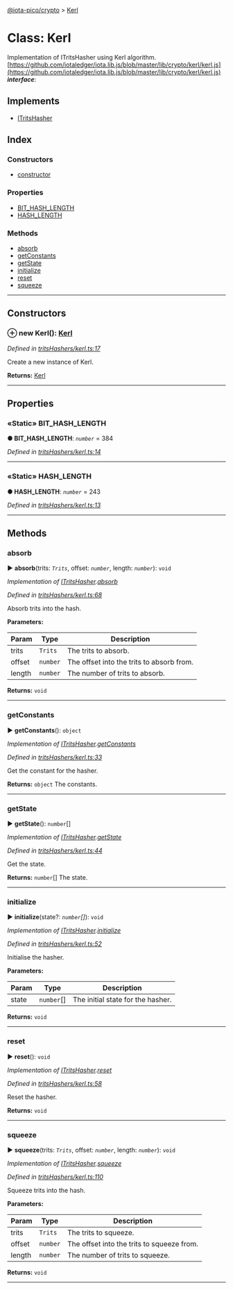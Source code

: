 [@iota-pico/crypto](../README.md) > [Kerl](../classes/kerl.md)



# Class: Kerl


Implementation of ITritsHasher using Kerl algorithm. [https://github.com/iotaledger/iota.lib.js/blob/master/lib/crypto/kerl/kerl.js](https://github.com/iotaledger/iota.lib.js/blob/master/lib/crypto/kerl/kerl.js)
*__interface__*: 


## Implements

* [ITritsHasher](../interfaces/itritshasher.md)

## Index

### Constructors

* [constructor](kerl.md#constructor)


### Properties

* [BIT_HASH_LENGTH](kerl.md#bit_hash_length)
* [HASH_LENGTH](kerl.md#hash_length)


### Methods

* [absorb](kerl.md#absorb)
* [getConstants](kerl.md#getconstants)
* [getState](kerl.md#getstate)
* [initialize](kerl.md#initialize)
* [reset](kerl.md#reset)
* [squeeze](kerl.md#squeeze)



---
## Constructors
<a id="constructor"></a>


### ⊕ **new Kerl**(): [Kerl](kerl.md)


*Defined in [tritsHashers/kerl.ts:17](https://github.com/iotaeco/iota-pico-crypto/blob/9348f7e/src/tritsHashers/kerl.ts#L17)*



Create a new instance of Kerl.




**Returns:** [Kerl](kerl.md)

---


## Properties
<a id="bit_hash_length"></a>

### «Static» BIT_HASH_LENGTH

**●  BIT_HASH_LENGTH**:  *`number`*  = 384

*Defined in [tritsHashers/kerl.ts:14](https://github.com/iotaeco/iota-pico-crypto/blob/9348f7e/src/tritsHashers/kerl.ts#L14)*





___

<a id="hash_length"></a>

### «Static» HASH_LENGTH

**●  HASH_LENGTH**:  *`number`*  = 243

*Defined in [tritsHashers/kerl.ts:13](https://github.com/iotaeco/iota-pico-crypto/blob/9348f7e/src/tritsHashers/kerl.ts#L13)*





___


## Methods
<a id="absorb"></a>

###  absorb

► **absorb**(trits: *`Trits`*, offset: *`number`*, length: *`number`*): `void`



*Implementation of [ITritsHasher](../interfaces/itritshasher.md).[absorb](../interfaces/itritshasher.md#absorb)*

*Defined in [tritsHashers/kerl.ts:68](https://github.com/iotaeco/iota-pico-crypto/blob/9348f7e/src/tritsHashers/kerl.ts#L68)*



Absorb trits into the hash.


**Parameters:**

| Param | Type | Description |
| ------ | ------ | ------ |
| trits | `Trits`   |  The trits to absorb. |
| offset | `number`   |  The offset into the trits to absorb from. |
| length | `number`   |  The number of trits to absorb. |





**Returns:** `void`





___

<a id="getconstants"></a>

###  getConstants

► **getConstants**(): `object`



*Implementation of [ITritsHasher](../interfaces/itritshasher.md).[getConstants](../interfaces/itritshasher.md#getconstants)*

*Defined in [tritsHashers/kerl.ts:33](https://github.com/iotaeco/iota-pico-crypto/blob/9348f7e/src/tritsHashers/kerl.ts#L33)*



Get the constant for the hasher.




**Returns:** `object`
The constants.






___

<a id="getstate"></a>

###  getState

► **getState**(): `number`[]



*Implementation of [ITritsHasher](../interfaces/itritshasher.md).[getState](../interfaces/itritshasher.md#getstate)*

*Defined in [tritsHashers/kerl.ts:44](https://github.com/iotaeco/iota-pico-crypto/blob/9348f7e/src/tritsHashers/kerl.ts#L44)*



Get the state.




**Returns:** `number`[]
The state.






___

<a id="initialize"></a>

###  initialize

► **initialize**(state?: *`number`[]*): `void`



*Implementation of [ITritsHasher](../interfaces/itritshasher.md).[initialize](../interfaces/itritshasher.md#initialize)*

*Defined in [tritsHashers/kerl.ts:52](https://github.com/iotaeco/iota-pico-crypto/blob/9348f7e/src/tritsHashers/kerl.ts#L52)*



Initialise the hasher.


**Parameters:**

| Param | Type | Description |
| ------ | ------ | ------ |
| state | `number`[]   |  The initial state for the hasher. |





**Returns:** `void`





___

<a id="reset"></a>

###  reset

► **reset**(): `void`



*Implementation of [ITritsHasher](../interfaces/itritshasher.md).[reset](../interfaces/itritshasher.md#reset)*

*Defined in [tritsHashers/kerl.ts:58](https://github.com/iotaeco/iota-pico-crypto/blob/9348f7e/src/tritsHashers/kerl.ts#L58)*



Reset the hasher.




**Returns:** `void`





___

<a id="squeeze"></a>

###  squeeze

► **squeeze**(trits: *`Trits`*, offset: *`number`*, length: *`number`*): `void`



*Implementation of [ITritsHasher](../interfaces/itritshasher.md).[squeeze](../interfaces/itritshasher.md#squeeze)*

*Defined in [tritsHashers/kerl.ts:110](https://github.com/iotaeco/iota-pico-crypto/blob/9348f7e/src/tritsHashers/kerl.ts#L110)*



Squeeze trits into the hash.


**Parameters:**

| Param | Type | Description |
| ------ | ------ | ------ |
| trits | `Trits`   |  The trits to squeeze. |
| offset | `number`   |  The offset into the trits to squeeze from. |
| length | `number`   |  The number of trits to squeeze. |





**Returns:** `void`





___



